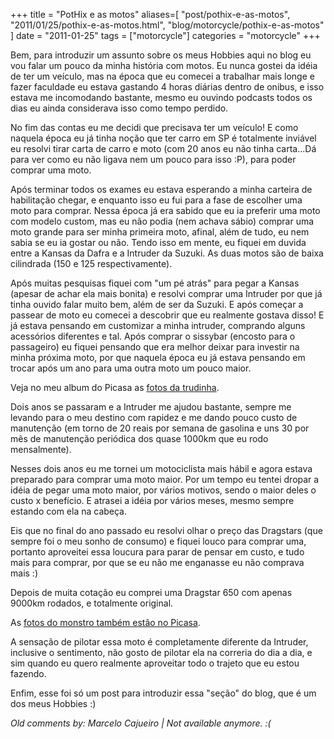 +++
title = "PotHix e as motos"
aliases=[
  "post/pothix-e-as-motos",
  "2011/01/25/pothix-e-as-motos.html",
  "blog/motorcycle/pothix-e-as-motos"
]
date = "2011-01-25"
tags = ["motorcycle"]
categories = "motorcycle"
+++

Bem, para introduzir um assunto sobre os meus Hobbies aqui no blog eu
vou falar um pouco da minha história com motos.  Eu nunca gostei da
idéia de ter um veículo, mas na época que eu comecei a trabalhar mais
longe e fazer faculdade eu estava gastando 4 horas diárias dentro de
onibus, e isso estava me incomodando bastante, mesmo eu ouvindo
podcasts todos os dias eu ainda considerava isso como tempo perdido.

No fim das contas eu me decidi que precisava ter um veículo! E como
naquela época eu já tinha noção que ter carro em SP é totalmente
inviável eu resolvi tirar carta de carro e moto (com 20 anos eu não
tinha carta...Dá para ver como eu não ligava nem um pouco para isso
:P), para poder comprar uma moto.

Após terminar todos os exames eu estava esperando a minha carteira de
habilitação chegar, e enquanto isso eu fui para a fase de escolher uma
moto para comprar.  Nessa época já era sabido que eu ia preferir uma
moto com modelo custom, mas eu não podia (nem achava sábio) comprar
uma moto grande para ser minha primeira moto, afinal, além de tudo, eu
nem sabia se eu ia gostar ou não.  Tendo isso em mente, eu fiquei em
duvida entre a Kansas da Dafra e a Intruder da Suzuki. As duas motos
são de baixa cilindrada (150 e 125 respectivamente).

Após muitas pesquisas fiquei com "um pé atrás" para pegar a Kansas
(apesar de achar ela mais bonita) e resolvi comprar uma Intruder por
que já tinha ouvido falar muito bem, além de ser da Suzuki.  E após
começar a passear de moto eu comecei a descobrir que eu realmente
gostava disso! E já estava pensando em customizar a minha intruder,
comprando alguns acessórios diferentes e tal. Após comprar o sissybar
(encosto para o passageiro) eu fiquei pensando que era melhor deixar
para investir na minha próxima moto, por que naquela época eu já
estava pensando em trocar após um ano para uma outra moto um pouco
maior.

Veja no meu album do Picasa as
[fotos da trudinha](http://picasaweb.google.com/Willian.molinari/20100422Moto?feat=directlink).

Dois anos se passaram e a Intruder me ajudou bastante, sempre me
levando para o meu destino com rapidez e me dando pouco custo de
manutenção (em torno de 20 reais por semana de gasolina e uns 30 por
mês de manutenção periódica dos quase 1000km que eu rodo mensalmente).

Nesses dois anos eu me tornei um motociclista mais hábil e agora
estava preparado para comprar uma moto maior.  Por um tempo eu tentei
dropar a idéia de pegar uma moto maior, por vários motivos, sendo o
maior deles o custo x benefício. E atrasei a idéia por vários meses,
mesmo sempre estando com ela na cabeça.

Eis que no final do ano passado eu resolvi olhar o preço das Dragstars
(que sempre foi o meu sonho de consumo) e fiquei louco para comprar
uma, portanto aproveitei essa loucura para parar de pensar em custo, e
tudo mais para comprar, por que se eu não me enganasse eu não comprava
mais :)

Depois de muita cotação eu comprei uma Dragstar 650 com apenas 9000km
rodados, e totalmente original.

As [fotos do monstro também estão no Picasa](http://picasaweb.google.com/Willian.molinari/Monstro?feat=directlink).

A sensação de pilotar essa moto é completamente diferente da Intruder,
inclusive o sentimento, não gosto de pilotar ela na correria do dia a
dia, e sim quando eu quero realmente aproveitar todo o trajeto que eu
estou fazendo.

Enfim, esse foi só um post para introduzir essa "seção" do blog, que é
um dos meus Hobbies :)



_Old comments by: Marcelo Cajueiro | Not available anymore. :(_
